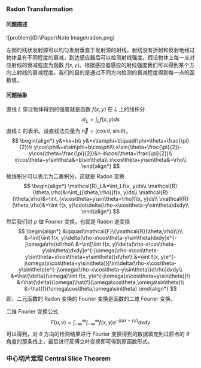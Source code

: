 ### Radon Transformation

#### 问题描述

![problem](D:\Paper\Note Image\radon.png)

左侧的线状发射源可以均匀发射垂直于发射源的射线，射线没有折射和反射地经过物体且有不同程度的衰减，到达感应器后可以检测射线强度。假设物体上每一点对应射线的衰减程度为函数 $f(x,y)$。根据感应器感应的射线强度我们可以得到某个方向上射线的衰减程度。我们的目的是通过不同方向检测的衰减程度得到每一点的函数值。

#### 问题抽象

直线 $L$ 穿过物体得到的强度就是函数 $f(x,y)$ 在 $L$ 上的线积分
$$
\mathcal{R}_L=\int_Lf(x, y)ds
$$
直线 $L$ 的表示。设直线法向量为 $\vec{n}=(\cos\theta, \sin\theta)$。
$$
\begin{align*}
y&=kx+b\\
y&=x\tan\phi+b\quad(\phi=\theta+\frac{\pi}{2})\\
y\cos\phi&=x\sin\phi+b\cos\phi\\
x\sin(\theta+\frac{\pi}{2})-y\cos(\theta+\frac{\pi}{2})&=-b\cos(\theta+\frac{\pi}{2})\\
x\cos\theta+y\sin\theta&=b\sin\theta\\
x\cos\theta+y\sin\theta&=\rho\\
\end{align*}
$$
故线积分可以表示为二重积分，这就是 Radon 变换
$$
\begin{align*}
\mathcal{R}_L&=\int_Lf(x, y)ds\\
\mathcal{R}(\theta,\rho)&=\int_{(\theta,\rho)}f(x, y)ds\\
\mathcal{R}(\theta,\rho)&=\int_{x\cos\theta+y\sin\theta=\rho}f(x, y)ds\\
\mathcal{R}(\theta,\rho)&=\iint f(x, y)\cdot\delta(\rho-x\cos\theta-y\sin\theta)dxdy\\
\end{align*}
$$
然后我们对 $\rho$ 做 Fourier 变换，也就是 Radon 逆变换
$$
\begin{align*}
&\qquad\mathcal{F}\{\mathcal{R}(\theta,\rho)\}\\
&=\int[\iint f(x, y)\delta(\rho-x\cos\theta-y\sin\theta)dxdy]e^{-j\omega\rho}d\rho\\
&=\int[\iint f(x, y)\delta(\rho-x\cos\theta-y\sin\theta)dxdy]e^{-j\omega(\rho-x\cos\theta-y\sin\theta+x\cos\theta+y\sin\theta)}d\rho\\
&=\iint f(x, y)e^{-j\omega(x\cos\theta+y\sin\theta)}[\int\delta(\rho-x\cos\theta-y\sin\theta)e^{-j\omega(\rho-x\cos\theta-y\sin\theta)}d\rho]dxdy\\
&=\hat{\delta}(\omega)\iint f(x, y)e^{-j\omega(x\cos\theta+y\sin\theta)}\\
&=\hat{\delta}(\omega)\hat{f}(\omega\cos\theta,\omega\sin\theta)\\
&=\hat{f}(\omega\cos\theta,\omega\sin\theta)
\end{align*}
$$
即，二元函数的 Radon 变换的 Fourier 变换是函数的二维 Fourier 变换。

二维 Fourier 变换公式
$$
F(u,v)=\int^{\infty}_{-\infty}\int^{\infty}_{-\infty}f(x,y)e^{-j(ux+vy)}dxdy
$$
可以得到，对 $\theta$ 方向的检测结果进行 Fourier 变换得到的数据填充到过原点的 $\theta$ 角度的那条线上，最后进行反傅立叶变换即可得到原函数形式。

### 中心切片定理 Central Slice Theorem

















